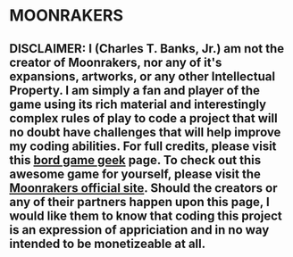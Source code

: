 # **MOONRAKERS**

## DISCLAIMER: I (Charles T. Banks, Jr.) am not the creator of Moonrakers, nor any of it's expansions, artworks, or any other Intellectual Property. I am simply a fan and player of the game using its rich material and interestingly complex rules of play to code a project that will no doubt have challenges that will help improve my coding abilities. For full credits, please visit this [bord game geek](https://boardgamegeek.com/boardgame/270239/moonrakers/credits) page. To check out this awesome game for yourself, please visit the [Moonrakers official site](https://www.moonrakersgame.com/). Should the creators or any of their partners happen upon this page, I would like them to know that coding this project is an expression of appriciation and in no way intended to be monetizeable at all.